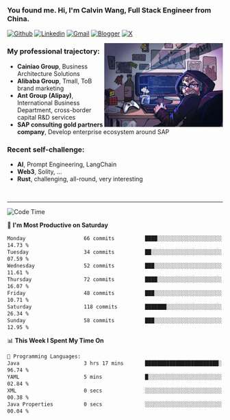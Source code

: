 <!-- Greeting -->
### You found me. Hi, I'm Calvin Wang, Full Stack Engineer from China.

[![Github](https://img.shields.io/badge/-Github-000?style=flat&logo=Github&logoColor=white)](https://github.com/wangjunneil)
[![Linkedin](https://img.shields.io/badge/-LinkedIn-blue?style=flat&logo=Linkedin&logoColor=white)](https://www.linkedin.com/in/wangjunneil/)
[![Gmail](https://img.shields.io/badge/-Gmail-c14438?style=flat&logo=Gmail&logoColor=white)](mailto:wangjunneil@gmail.com)
[![Blogger](https://img.shields.io/badge/-Blogger-gray?style=flat&logo=Blogger&logoColor=white)](https://www.wangjun.dev)
[![X](https://img.shields.io/badge/-Twitter-gray?style=flat&logo=X&logoColor=white)](https://twitter.com/0xICalvin)

<!--Introduction -->

<img align="right" alt="img" src="https://raw.githubusercontent.com/wangjunneil/wangjunneil/main/imgs/cover_image.png" width="55%" height="auto" />

### My professional trajectory: 
- **Cainiao Group**, Business Architecture Solutions
- **Alibaba Group**, Tmall, ToB brand marketing
- **Ant Group (Alipay)**, International Business Department, cross-border capital R&D services
- **SAP consulting gold partners company**, Develop enterprise ecosystem around SAP
### Recent self-challenge:
- **AI**, Prompt Engineering, LangChain
- **Web3**, Solity, ...
- **Rust**, challenging, all-round, very interesting

<br/>

---
<!-- Your badges -->

<!--START_SECTION:waka-->
![Code Time](http://img.shields.io/badge/Code%20Time-329%20hrs%2018%20mins-blue)

📅 **I'm Most Productive on Saturday** 

```text
Monday                   66 commits          ████░░░░░░░░░░░░░░░░░░░░░   14.73 % 
Tuesday                  34 commits          ██░░░░░░░░░░░░░░░░░░░░░░░   07.59 % 
Wednesday                52 commits          ███░░░░░░░░░░░░░░░░░░░░░░   11.61 % 
Thursday                 72 commits          ████░░░░░░░░░░░░░░░░░░░░░   16.07 % 
Friday                   48 commits          ███░░░░░░░░░░░░░░░░░░░░░░   10.71 % 
Saturday                 118 commits         ███████░░░░░░░░░░░░░░░░░░   26.34 % 
Sunday                   58 commits          ███░░░░░░░░░░░░░░░░░░░░░░   12.95 % 
```


📊 **This Week I Spent My Time On** 

```text
💬 Programming Languages: 
Java                     3 hrs 17 mins       ████████████████████████░   96.74 % 
YAML                     5 mins              █░░░░░░░░░░░░░░░░░░░░░░░░   02.84 % 
XML                      0 secs              ░░░░░░░░░░░░░░░░░░░░░░░░░   00.38 % 
Java Properties          0 secs              ░░░░░░░░░░░░░░░░░░░░░░░░░   00.04 % 
```


<!--END_SECTION:waka-->
